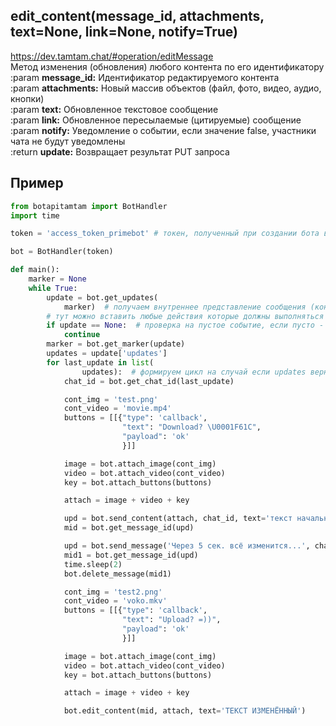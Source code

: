 ## edit_content(message_id, attachments, text=None, link=None, notify=True)  
https://dev.tamtam.chat/#operation/editMessage  
Метод  изменения (обновления) любого контента по его идентификатору  
:param **message_id:** Идентификатор редактируемого контента  
:param **attachments:** Новый массив объектов (файл, фото, видео, аудио, кнопки)  
:param **text:** Обновленное текстовое сообщение  
:param **link:** Обновленное пересылаемые (цитируемые) сообщение  
:param **notify:** Уведомление о событии, если значение false, участники чата не будут уведомлены  
:return **update:** Возвращает результат PUT запроса  

## Пример
```python
from botapitamtam import BotHandler
import time

token = 'access_token_primebot' # токен, полученный при создании бота в @PrimeBot

bot = BotHandler(token)

def main():
    marker = None
    while True:
        update = bot.get_updates(
            marker)  # получаем внутреннее представление сообщения (контента) отправленного боту (сформированного ботом)
        # тут можно вставить любые действия которые должны выполняться во время ожидания события
        if update == None:  # проверка на пустое событие, если пусто - возврат к началу цикла
            continue
        marker = bot.get_marker(update)
        updates = update['updates']
        for last_update in list(
                updates):  # формируем цикл на случай если updates вернул список из нескольких событий
            chat_id = bot.get_chat_id(last_update)

            cont_img = 'test.png'
            cont_video = 'movie.mp4'
            buttons = [[{"type": 'callback',
                         "text": "Download? \U0001F61C",
                         "payload": 'ok'
                         }]]

            image = bot.attach_image(cont_img)
            video = bot.attach_video(cont_video)
            key = bot.attach_buttons(buttons)

            attach = image + video + key

            upd = bot.send_content(attach, chat_id, text='текст начальный')
            mid = bot.get_message_id(upd)

            upd = bot.send_message('Через 5 сек. всё изменится...', chat_id)
            mid1 = bot.get_message_id(upd)
            time.sleep(2)
            bot.delete_message(mid1)

            cont_img = 'test2.png'
            cont_video = 'voko.mkv'
            buttons = [[{"type": 'callback',
                         "text": "Upload? =))",
                         "payload": 'ok'
                         }]]

            image = bot.attach_image(cont_img)
            video = bot.attach_video(cont_video)
            key = bot.attach_buttons(buttons)

            attach = image + video + key

            bot.edit_content(mid, attach, text='ТЕКСТ ИЗМЕНЁННЫЙ')
```

